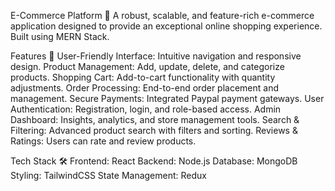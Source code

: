 E-Commerce Platform 🛒
A robust, scalable, and feature-rich e-commerce application designed to provide an exceptional online shopping experience. Built using MERN Stack.


Features 🚀
User-Friendly Interface: Intuitive navigation and responsive design.
Product Management: Add, update, delete, and categorize products.
Shopping Cart: Add-to-cart functionality with quantity adjustments.
Order Processing: End-to-end order placement and management.
Secure Payments: Integrated Paypal payment gateways.
User Authentication: Registration, login, and role-based access.
Admin Dashboard: Insights, analytics, and store management tools.
Search & Filtering: Advanced product search with filters and sorting.
Reviews & Ratings: Users can rate and review products.

Tech Stack 🛠️
Frontend: React
Backend: Node.js
Database: MongoDB
Styling: TailwindCSS
State Management: Redux
